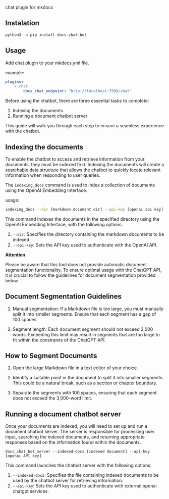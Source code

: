 chat plugin for mkdocs

## Instalation
```bash
python3 -m pip install docs-chat-bot
```

## Usage

Add chat plugin to your mkdocs.yml file.

example:

```yaml
plugins:
    - chat
        docs_chat_endpoint: "http://localhost:7999/chat"
```

Before using the chatbot, there are three essential tasks to complete:

1. Indexing the documents
2. Running a document chatbot server

This guide will walk you through each step to ensure a seamless experience with the chatbot.

## Indexing the documents

To enable the chatbot to access and retrieve information from your documents, they must be indexed first. Indexing the documents will create a searchable data structure that allows the chatbot to quickly locate relevant information when responding to user queries.

The `indexing_docs` command is used to index a collection of documents using the OpenAI Embedding Interface. 

usage:

```bash
indexing_docs --dir [markdown document dir] --api-key [openai api key]
```

This command indexes the documents in the specified directory using the OpenAI Embedding Interface, with the following options:

1. `--dir`: Specifies the directory containing the markdown documents to be indexed.
2. `--api-key`: Sets the API key used to authenticate with the OpenAI API.

**Attention** 

Please be aware that this tool does not provide automatic document segmentation functionality. To ensure optimal usage with the ChatGPT API, it is crucial to follow the guidelines for document segmentation provided below.

Document Segmentation Guidelines
--------------------------------

1. Manual segmentation: If a Markdown file is too large, you must manually split it into smaller segments. Ensure that each segment has a gap of 100 spaces.

2. Segment length: Each document segment should not exceed 2,000 words. Exceeding this limit may result in segments that are too large to fit within the constraints of the ChatGPT API.

How to Segment Documents
------------------------

1. Open the large Markdown file in a text editor of your choice.

2. Identify a suitable point in the document to split it into smaller segments. This could be a natural break, such as a section or chapter boundary.

3. Separate the segments with 100 spaces, ensuring that each segment does not exceed the 3,000-word limit.


## Running a document chatbot server

Once your documents are indexed, you will need to set up and run a document chatbot server. The server is responsible for processing user input, searching the indexed documents, and returning appropriate responses based on the information found within the documents.

`docs_chat_bot_server --indexed-docs [indexed document] --api-key [openai API key]`

This command launches the chatbot server with the following options:

1. `--indexed-docs`: Specifies the file containing indexed documents to be used by the chatbot server for retrieving information.
2. `--api-key`: Sets the API key used to authenticate with external openai chatgpt services.

